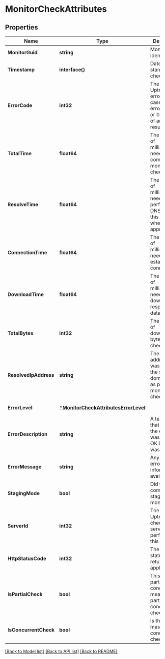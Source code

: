 # MonitorCheckAttributes

## Properties
Name | Type | Description | Notes
------------ | ------------- | ------------- | -------------
**MonitorGuid** | **string** | Monitor identifier | [default to null]
**Timestamp** | **interface{}** | Date/time stamp of the check | [default to null]
**ErrorCode** | **int32** | The numeric Uptrends error code in case of an error result, or 0 in case of an OK result. | [default to null]
**TotalTime** | **float64** | The number of milliseconds needed to complete the monitor check. | [default to null]
**ResolveTime** | **float64** | The number of milliseconds needed to perform the DNS query for this check, when appropriate. | [default to null]
**ConnectionTime** | **float64** | The number of milliseconds needed to establish a connection. | [default to null]
**DownloadTime** | **float64** | The number of milliseconds needed to download the response data. | [default to null]
**TotalBytes** | **int32** | The number of downloaded bytes for this check. | [optional] [default to null]
**ResolvedIpAddress** | **string** | The IP address that was found for the specified domain name as part of this monitor check. | [optional] [default to null]
**ErrorLevel** | [***MonitorCheckAttributesErrorLevel**](MonitorCheckAttributes_ErrorLevel.md) |  | [default to null]
**ErrorDescription** | **string** | A text value that describes the error that was found, or OK if no error was found. | [optional] [default to null]
**ErrorMessage** | **string** | Any additional error information, if available. | [optional] [default to null]
**StagingMode** | **bool** | Did the check come from a staging monitor? | [default to null]
**ServerId** | **int32** | The Id of the Uptrends checkpoint server that performed this check. | [optional] [default to null]
**HttpStatusCode** | **int32** | The HTTP status code returned (if applicable) | [optional] [default to null]
**IsPartialCheck** | **bool** | This is a partial concurrent measurement, part of a concurrent check | [default to null]
**IsConcurrentCheck** | **bool** | Is this a master concurrent check record | [optional] [default to null]

[[Back to Model list]](../README.md#documentation-for-models) [[Back to API list]](../README.md#documentation-for-api-endpoints) [[Back to README]](../README.md)


